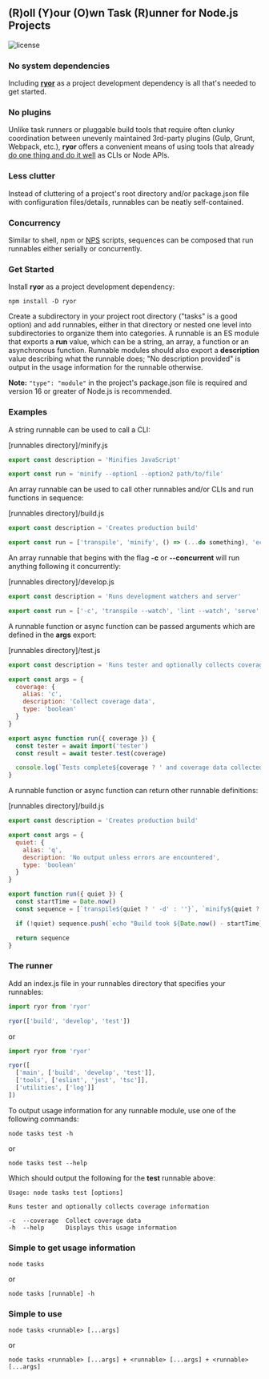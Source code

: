 ## (R)oll (Y)our (O)wn Task (R)unner for Node.js Projects

![license](https://img.shields.io/badge/License-MIT-green.svg)

### No system dependencies

Including **[ryor](https://www.npmjs.com/package/ryor)** as a project development dependency is all that's needed to get started.

### No plugins

Unlike task runners or pluggable build tools that require often clunky coordination between unevenly maintained 3rd-party plugins (Gulp, Grunt, Webpack, etc.), **ryor** offers a convenient means of using tools that already [do one thing and do it well](https://en.wikipedia.org/wiki/Unix_philosophy) as CLIs or Node APIs.

### Less clutter

Instead of cluttering of a project's root directory and/or package.json file with configuration files/details, runnables can be neatly self-contained.

### Concurrency

Similar to shell, npm or [NPS](https://www.npmjs.com/package/nps) scripts, sequences can be composed that run runnables either serially or concurrently.

### Get Started

Install **ryor** as a project development dependency:

`npm install -D ryor`

Create a subdirectory in your project root directory ("tasks" is a good option) and add runnables, either in that directory or nested one level into subdirectories to organize them into categories. A runnable is an ES module that exports a **run** value, which can be a string, an array, a function or an asynchronous function. Runnable modules should also export a **description** value describing what the runnable does; "No description provided" is output in the usage information for the runnable
otherwise.

**Note:** `"type": "module"` in the project's package.json file is required and version 16 or greater of Node.js is recommended.

### Examples

A string runnable can be used to call a CLI:

[runnables directory]/minify.js

```js
export const description = 'Minifies JavaScript'

export const run = 'minify --option1 --option2 path/to/file'
```

An array runnable can be used to call other runnables and/or CLIs and run functions in sequence:

[runnables directory]/build.js

```js
export const description = 'Creates production build'

export const run = ['transpile', 'minify', () => (...do something), 'echo "Done."',]
```

An array runnable that begins with the flag **-c** or **--concurrent** will run anything following it concurrently:

[runnables directory]/develop.js

```js
export const description = 'Runs development watchers and server'

export const run = ['-c', 'transpile --watch', 'lint --watch', 'serve', () => (...start some process for development)]
```

A runnable function or async function can be passed arguments which are defined in the **args** export:

[runnables directory]/test.js

```js
export const description = 'Runs tester and optionally collects coverage information'

export const args = {
  coverage: {
    alias: 'c',
    description: 'Collect coverage data',
    type: 'boolean'
  }
}

export async function run({ coverage }) {
  const tester = await import('tester')
  const result = await tester.test(coverage)

  console.log(`Tests complete${coverage ? ' and coverage data collected' : ''}`)
}
```

A runnable function or async function can return other runnable definitions:

[runnables directory]/build.js

```js
export const description = 'Creates production build'

export const args = {
  quiet: {
    alias: 'q',
    description: 'No output unless errors are encountered',
    type: 'boolean'
  }
}

export function run({ quiet }) {
  const startTime = Date.now()
  const sequence = [`transpile${quiet ? ' -d' : ''}`, `minify${quiet ? ' -d' : ''}`]

  if (!quiet) sequence.push(`echo "Build took ${Date.now() - startTime}ms."`)

  return sequence
}
```

### The runner

Add an index.js file in your runnables directory that specifies your runnables:

```js
import ryor from 'ryor'

ryor(['build', 'develop', 'test'])
```

or

```js
import ryor from 'ryor'

ryor([
  ['main', ['build', 'develop', 'test']],
  ['tools', ['eslint', 'jest', 'tsc']],
  ['utilities', ['log']]
])
```

To output usage information for any runnable module, use one of the following commands:

`node tasks test -h`

or

`node tasks test --help`

Which should output the following for the **test** runnable above:

```
Usage: node tasks test [options]

Runs tester and optionally collects coverage information

-c  --coverage  Collect coverage data
-h  --help      Displays this usage information
```

### Simple to get usage information

`node tasks`

or

`node tasks [runnable] -h`

### Simple to use

`node tasks <runnable> [...args]`

or

`node tasks <runnable> [...args] + <runnable> [...args] + <runnable> [...args]`
